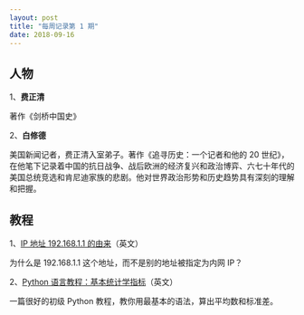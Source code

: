 ```yaml
---
layout: post
title: "每周记录第 1 期"
date: 2018-09-16
---
```


**人物**
---
1、**费正清** 

著作《剑桥中国史》

2、**白修德** 

美国新闻记者，费正清入室弟子。著作《追寻历史：一个记者和他的 20 世纪》，在他笔下记录着中国的抗日战争、战后欧洲的经济复兴和政治博弈、六七十年代的美国总统竞选和肯尼迪家族的悲剧。他对世界政治形势和历史趋势具有深刻的理解和把握。

**教程**
---
1、[IP 地址 192.168.1.1 的由来](https://www.quora.com/Whats-the-history-behind-192-168-1-1-Why-not-192-169-1-1-or-any-other-IP-address-When-did-it-start-being-used-Who-started-it-Why-Why-not-1-1-1-1-What-is-the-relation-to-127-0-0-1-What-about-10-0-0-1-Apple)（英文）

为什么是 192.168.1.1 这个地址，而不是别的地址被指定为内网 IP？

2、[Python 语言教程：基本统计学指标](https://www.dataquest.io/blog/basic-statistics-with-python-descriptive-statistics/)（英文）

一篇很好的初级 Python 教程，教你用最基本的语法，算出平均数和标准差。
